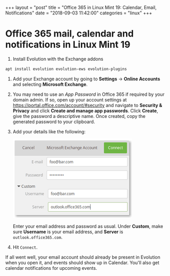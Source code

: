 +++
layout = "post"
title = "Office 365 in Linux Mint 19: Calendar, Email, Notifications"
date = "2018-09-03 11:42:00"
categories = "linux"
+++

# Office 365 mail, calendar and notifications in Linux Mint 19

1. Install Evolution with the Exchange addons

```bash
apt install evolution evolution-ews evolution-plugins
```

1. Add your Exchange account by going to **Settings** -> **Online Accounts** and selecting
   **Microsoft Exchange**.
1. You may need to use an _App Password_ in Office 365 if required by your domain admin. If so, open
   up your account settings at <https://portal.office.com/account/#security> and navigate to
   **Security & Privacy** and click **Create and manage app passwords**. Click **Create**, give the
   password a descriptive name. Once created, copy the generated password to your clipboard.
1. Add your details like the following:

   ![Office365 login details](/assets/images/mint-o365-details.png)

   Enter your email address and password as usual. Under **Custom**, make sure **Username** is your
   email address, and **Server** is `outlook.office365.com`.

1. Hit `Connect`.

If all went well, your email account should already be present in Evolution when you open it, and
events should show up in Calendar. You'll also get calendar notifications for upcoming events.
